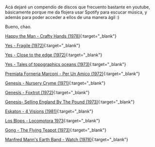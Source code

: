 Acá dejaré un compendio de discos que frecuento bastante en youtube, básicamente porque me da flojera usar Spotify para 
escucar música, y además para poder acceder a ellos de una manera ágil :)

Bueno, chao.

[Happy the Man - Crafty Hands (1978)](https://www.youtube.com/watch?v=VRera802pUU){:target="_blank"}

[Yes - Fragile (1972)](https://youtu.be/87xx5pzHDlY){:target="_blank"}

[Yes - Close to the edge (1972)](https://youtu.be/u79-yvTnX4o){:target="_blank"}

[Yes - Tales of topographics oceans (1973)](https://youtu.be/_rwNe2QXwrU){:target="_blank"}

[Premiata Forneria Marconi - Per Un Amico (1972)](https://youtu.be/zuImkmDCDME){:target="_blank"}

[Genesis - Nursery Cryme (1971)](https://youtu.be/XJ-I0htgXYI){:target="_blank"}

[Genesis - Foxtrot (1972)](https://www.youtube.com/watch?v=x_9MKJCc3dw){:target="_blank"}

[Genesis- Selling England By The Pound (1973)](https://youtu.be/7Rn9tzirks4){:target="_blank"}

[Eskaton - 4 Visions (1981)](https://youtu.be/zyrefoqcBLc){:target="_blank"}

[Los Blops - Locomotora 1973](https://www.youtube.com/watch?v=uid15G8xodk){:target="_blank"}

[Gong - The Flying Teapot (1973)](https://youtu.be/3UArtHsvL50){:target="_blank"}

[Manfred Mann's Earth Band - Watch (1978)](https://youtu.be/5YWaIglbCak){:target="_blank"}
